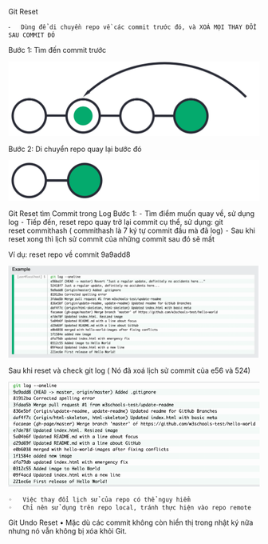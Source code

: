 Git Reset

	⁃	Dùng để di chuyền repo về các commit trước đó, và XOÁ MỌI THAY ĐỔI SAU COMMIT ĐÓ

Bước 1: Tìm đến commit trước

![alt text](../img/img_reset_part1.gif)


Bước 2: Di chuyển repo quay lại bước đó

![alt text](../img/img_reset_part2.gif)


Git Reset tìm Commit trong Log
Bước 1:
	⁃	Tìm điểm muốn quay về, sử dụng log
	⁃	Tiếp đến, reset repo quay trở lại commit cụ thể, sử dụng:
git reset commithash ( commithash là 7 ký tự commit đầu mà đã log)
	⁃	Sau khi reset xong thì lịch sử commit của những commit sau đó sẽ mất

Ví dụ: reset repo về commit 9a9add8

![alt text](<../img/Screenshot 2024-05-29 at 10.58.49.png>)

Sau khi reset và check git log ( Nó đã xoá lịch sử commit của e56 và 524)

![alt text](<../img/Screenshot 2024-05-29 at 10.59.17.png>)

	◦	Việc thay đổi lịch sử của repo có thể nguy hiểm
	◦	Chỉ nên sử dụng trên repo local, tránh thực hiện vào repo remote


Git Undo Reset
	•	Mặc dù các commit không còn hiển thị trong nhật ký nữa nhưng nó vẫn không bị xóa khỏi Git.
